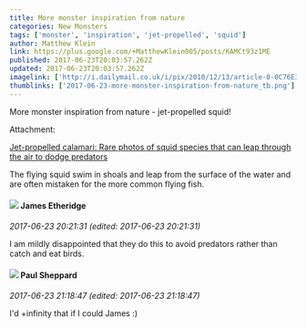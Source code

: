 ```yaml
---
title: More monster inspiration from nature
categories: New Monsters
tags: ['monster', 'inspiration', 'jet-propelled', 'squid']
author: Matthew Klein
link: https://plus.google.com/+MatthewKlein005/posts/KAMCt93z1ME
published: 2017-06-23T20:03:57.262Z
updated: 2017-06-23T20:03:57.262Z
imagelink: ['http://i.dailymail.co.uk/i/pix/2010/12/13/article-0-0C76E396000005DC-239_1024x615_large.jpg']
thumblinks: ['2017-06-23-more-monster-inspiration-from-nature_tb.png']
---
```


More monster inspiration from nature - jet-propelled squid!


Attachment:

<a href='http://www.dailymail.co.uk/sciencetech/article-1338220/Graham-Ekins-Japanese-squid-photos-leap-air-dodge-predators.html#axzz2KJDgxqVx'>Jet-propelled calamari: Rare photos of squid species that can leap through the air to dodge predators</a>


The flying squid swim in shoals and leap from the surface of the water and are often mistaken for the more common flying fish.
<div id='comment z13iuv045vbecjmng23pgra4uvqvjrxk3'>
  <h4><img src='{{site.baseurl}}//images/avatars/117175341165637840811_photo.jpg'> James Etheridge</h4>
      <p><cite>2017-06-23 20:21:31 (edited: 2017-06-23 20:21:31)</cite></p>
        <p>I am mildly disappointed that they do this to avoid predators rather than catch and eat birds.</p>
</div>
        

<div id='comment z13iuv045vbecjmng23pgra4uvqvjrxk3'>
  <h4><img src='{{site.baseurl}}//images/avatars/104270786361487360726_photo.jpg'> Paul Sheppard</h4>
      <p><cite>2017-06-23 21:18:47 (edited: 2017-06-23 21:18:47)</cite></p>
        <p>I&#39;d +infinity that if I could James :)</p>
</div>
        